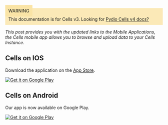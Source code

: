 
<div style="background-color: #fbe9b7;font-size: 14px;">
<span style="background-color: #fae4a6;padding: 10px;">WARNING</span>
<span style="padding: 10px;display: inline-block;">This documentation is for Cells v3. Looking for <a href="https://pydio.com/en/docs/cells/v4/quick-start">Pydio Cells v4 docs?</a></span>
</div>

_This post provides you with the updated links to the Mobile Applications, the Cells mobile app allows you to browse and upload data to your Cells Instance._

## Cells on IOS

Download the application on the [App Store](https://apps.apple.com/fr/app/pydio/id1109419882?l=en).


<a href="https://apps.apple.com/fr/app/pydio/id1109419882?l=en">
    <img alt="Get it on Google Play" src="/sites/default/files/git-importer/admin-guide-cells-v2/images/1_quick_start/app-store-badge.png" style="border:0 !important;" />
</a>

## Cells on Android

Our app is now available on Google Play.

<a href="https://play.google.com/store/apps/details?id=com.pydio.android.Client">
    <img alt="Get it on Google Play" src="/sites/default/files/git-importer/admin-guide-cells-v2/images/1_quick_start/google-play-badge.png" style="border:0 !important;"/>
</a>